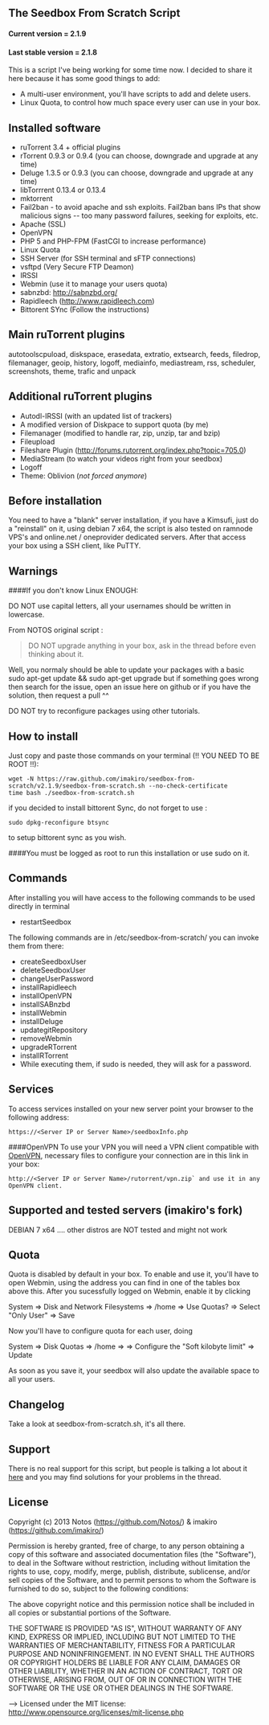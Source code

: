 ## The Seedbox From Scratch Script
#### Current version = 2.1.9
#### Last stable version = 2.1.8

This is a script I've being working for some time now. I decided to share it here because it has some good things to add:

* A multi-user environment, you'll have scripts to add and delete users.
* Linux Quota, to control how much space every user can use in your box.

## Installed software
* ruTorrent 3.4 + official plugins
* rTorrent 0.9.3 or 0.9.4 (you can choose, downgrade and upgrade at any time)
* Deluge 1.3.5 or 0.9.3 (you can choose, downgrade and upgrade at any time)
* libTorrrent 0.13.4 or 0.13.4
* mktorrent
* Fail2ban - to avoid apache and ssh exploits. Fail2ban bans IPs that show malicious signs -- too many password failures, seeking for exploits, etc.
* Apache (SSL)
* OpenVPN
* PHP 5 and PHP-FPM (FastCGI to increase performance)
* Linux Quota
* SSH Server (for SSH terminal and sFTP connections)
* vsftpd (Very Secure FTP Deamon)
* IRSSI
* Webmin (use it to manage your users quota)
* sabnzbd: http://sabnzbd.org/
* Rapidleech (http://www.rapidleech.com)
* Bittorent SYnc (Follow the instructions)

## Main ruTorrent plugins
autotoolscpuload, diskspace, erasedata, extratio, extsearch, feeds, filedrop, filemanager, geoip, history, logoff, mediainfo, mediastream, rss, scheduler, screenshots, theme, trafic and unpack

## Additional ruTorrent plugins
* Autodl-IRSSI (with an updated list of trackers)
* A modified version of Diskpace to support quota (by me)
* Filemanager (modified to handle rar, zip, unzip, tar and bzip)
* Fileupload
* Fileshare Plugin (http://forums.rutorrent.org/index.php?topic=705.0)
* MediaStream (to watch your videos right from your seedbox)
* Logoff
* Theme: Oblivion (_not forced anymore_)

## Before installation
You need to have a "blank" server installation, if you have a Kimsufi, just do a "reinstall" on it, using debian 7 x64, the script is also tested on ramnode VPS's and online.net / oneprovider dedicated servers. 
After that access your box using a SSH client, like PuTTY.

## Warnings

####If you don't know Linux ENOUGH:

DO NOT use capital letters, all your usernames should be written in lowercase.

From NOTOS original script : 
> DO NOT upgrade anything in your box, ask in the thread before even thinking about it.

Well, you normaly should be able to update your packages with a basic 
sudo apt-get update && sudo apt-get upgrade
but if something goes wrong then search for the issue, open an issue here on github or if you have the solution, then request a pull ^^

DO NOT try to reconfigure packages using other tutorials.

## How to install
Just copy and paste those commands on your terminal (!! YOU NEED TO BE ROOT !!):

```
wget -N https://raw.github.com/imakiro/seedbox-from-scratch/v2.1.9/seedbox-from-scratch.sh --no-check-certificate
time bash ./seedbox-from-scratch.sh
```
if you decided to install bittorent Sync, do not forget to use :
```
sudo dpkg-reconfigure btsync
```
to setup bittorent sync as you wish.

####You must be logged as root to run this installation or use sudo on it.

## Commands
After installing you will have access to the following commands to be used directly in terminal
* restartSeedbox

The following commands are in /etc/seedbox-from-scratch/ you can invoke them from there:
* createSeedboxUser
* deleteSeedboxUser
* changeUserPassword
* installRapidleech
* installOpenVPN
* installSABnzbd
* installWebmin
* installDeluge
* updategitRepository
* removeWebmin
* upgradeRTorrent
* installRTorrent
* While executing them, if sudo is needed, they will ask for a password.

## Services
To access services installed on your new server point your browser to the following address:
```
https://<Server IP or Server Name>/seedboxInfo.php
```

####OpenVPN
To use your VPN you will need a VPN client compatible with [OpenVPN](http://openvpn.net/index.php?option=com_content&id=357), necessary files to configure your connection are in this link in your box:
```
http://<Server IP or Server Name>/rutorrent/vpn.zip` and use it in any OpenVPN client.
```

## Supported and tested servers (imakiro's fork)
DEBIAN 7 x64 .... other distros are NOT tested and might not work

## Quota
Quota is disabled by default in your box. To enable and use it, you'll have to open Webmin, using the address you can find in one of the tables box above this. After you sucessfully logged on Webmin, enable it by clicking

System => Disk and Network Filesystems => /home => Use Quotas? => Select "Only User" => Save

Now you'll have to configure quota for each user, doing

System => Disk Quotas => /home => <username> => Configure the "Soft kilobyte limit" => Update

As soon as you save it, your seedbox will also update the available space to all your users.

## Changelog
Take a look at seedbox-from-scratch.sh, it's all there.

## Support

There is no real support for this script, but people is talking a lot about it [here](http://www.torrent-invites.com/seedbox-tutorials/207635-seedbox-scratch-script-multi-user-quota-sabnzbd-deluge.html) and you may find solutions for your problems in the thread.


## License

Copyright (c) 2013 Notos (https://github.com/Notos/) & imakiro (https://github.com/imakiro/)

Permission is hereby granted, free of charge, to any person obtaining a copy of this software and associated documentation files (the "Software"), to deal in the Software without restriction, including without limitation the rights to use, copy, modify, merge, publish, distribute, sublicense, and/or sell copies of the Software, and to permit persons to whom the Software is furnished to do so, subject to the following conditions: 

The above copyright notice and this permission notice shall be included in all copies or substantial portions of the Software. 

THE SOFTWARE IS PROVIDED "AS IS", WITHOUT WARRANTY OF ANY KIND, EXPRESS OR IMPLIED, INCLUDING BUT NOT LIMITED TO THE WARRANTIES OF MERCHANTABILITY, FITNESS FOR A PARTICULAR PURPOSE AND NONINFRINGEMENT. IN NO EVENT SHALL THE AUTHORS OR COPYRIGHT HOLDERS BE LIABLE FOR ANY CLAIM, DAMAGES OR OTHER LIABILITY, WHETHER IN AN ACTION OF CONTRACT, TORT OR OTHERWISE, ARISING FROM, OUT OF OR IN CONNECTION WITH THE SOFTWARE OR THE USE OR OTHER DEALINGS IN THE SOFTWARE.

--> Licensed under the MIT license: http://www.opensource.org/licenses/mit-license.php
